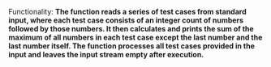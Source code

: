 Functionality: **The function reads a series of test cases from standard input, where each test case consists of an integer count of numbers followed by those numbers. It then calculates and prints the sum of the maximum of all numbers in each test case except the last number and the last number itself. The function processes all test cases provided in the input and leaves the input stream empty after execution.**